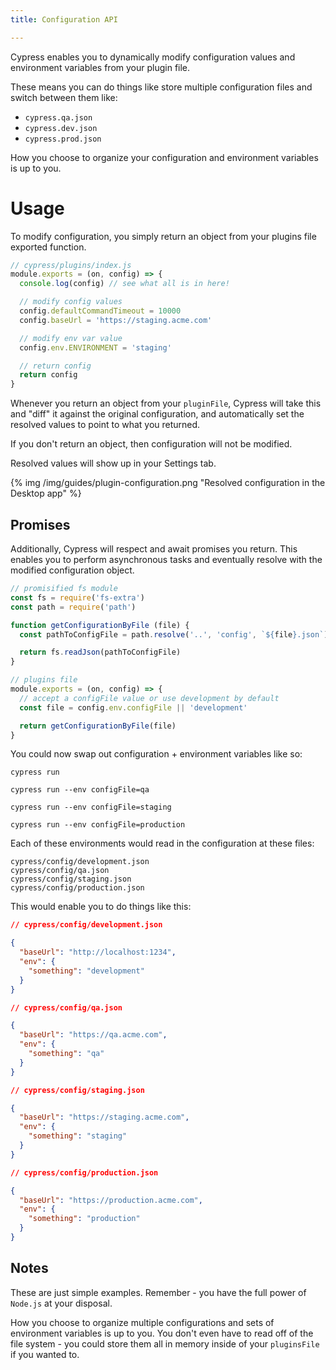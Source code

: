 ```yaml
---
title: Configuration API

---
```


Cypress enables you to dynamically modify configuration values and environment variables from your plugin file.

These means you can do things like store multiple configuration files and switch between them like:

- `cypress.qa.json`
- `cypress.dev.json`
- `cypress.prod.json`

How you choose to organize your configuration and environment variables is up to you.

# Usage

To modify configuration, you simply return an object from your plugins file exported function.

```javascript
// cypress/plugins/index.js
module.exports = (on, config) => {
  console.log(config) // see what all is in here!

  // modify config values
  config.defaultCommandTimeout = 10000
  config.baseUrl = 'https://staging.acme.com'

  // modify env var value
  config.env.ENVIRONMENT = 'staging'

  // return config
  return config
}
```

Whenever you return an object from your `pluginFile`, Cypress will take this and "diff" it against the original configuration, and automatically set the resolved values to point to what you returned.

If you don't return an object, then configuration will not be modified.

Resolved values will show up in your Settings tab.

{% img /img/guides/plugin-configuration.png "Resolved configuration in the Desktop app" %}

## Promises

Additionally, Cypress will respect and await promises you return. This enables you to perform asynchronous tasks and eventually resolve with the modified configuration object.

```javascript
// promisified fs module
const fs = require('fs-extra')
const path = require('path')

function getConfigurationByFile (file) {
  const pathToConfigFile = path.resolve('..', 'config', `${file}.json`)

  return fs.readJson(pathToConfigFile)
}

// plugins file
module.exports = (on, config) => {
  // accept a configFile value or use development by default
  const file = config.env.configFile || 'development'

  return getConfigurationByFile(file)
}
```

You could now swap out configuration + environment variables like so:

```shell
cypress run
```
```shell
cypress run --env configFile=qa
```
```shell
cypress run --env configFile=staging
```
```shell
cypress run --env configFile=production
```

Each of these environments would read in the configuration at these files:

```text
cypress/config/development.json
cypress/config/qa.json
cypress/config/staging.json
cypress/config/production.json
```

This would enable you to do things like this:

```json
// cypress/config/development.json

{
  "baseUrl": "http://localhost:1234",
  "env": {
    "something": "development"
  }
}
```

```json
// cypress/config/qa.json

{
  "baseUrl": "https://qa.acme.com",
  "env": {
    "something": "qa"
  }
}
```

```json
// cypress/config/staging.json

{
  "baseUrl": "https://staging.acme.com",
  "env": {
    "something": "staging"
  }
}
```

```json
// cypress/config/production.json

{
  "baseUrl": "https://production.acme.com",
  "env": {
    "something": "production"
  }
}
```

## Notes

These are just simple examples. Remember - you have the full power of `Node.js` at your disposal.

How you choose to organize multiple configurations and sets of environment variables is up to you. You don't even have to read off of the file system - you could store them all in memory inside of your `pluginsFile` if you wanted to.
